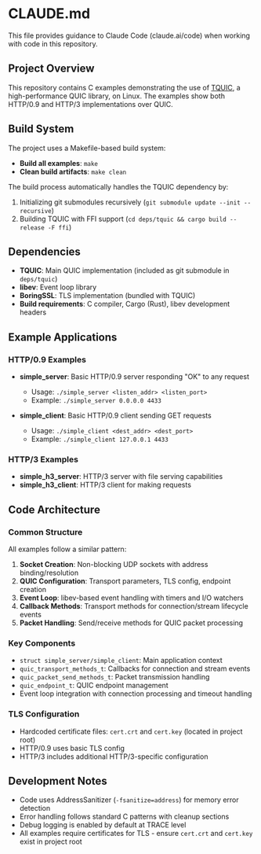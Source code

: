 # CLAUDE.md

This file provides guidance to Claude Code (claude.ai/code) when working with code in this repository.

## Project Overview

This repository contains C examples demonstrating the use of [TQUIC](https://github.com/Tencent/tquic), a high-performance QUIC library, on Linux. The examples show both HTTP/0.9 and HTTP/3 implementations over QUIC.

## Build System

The project uses a Makefile-based build system:

- **Build all examples**: `make`
- **Clean build artifacts**: `make clean`

The build process automatically handles the TQUIC dependency by:
1. Initializing git submodules recursively (`git submodule update --init --recursive`)
2. Building TQUIC with FFI support (`cd deps/tquic && cargo build --release -F ffi`)

## Dependencies

- **TQUIC**: Main QUIC implementation (included as git submodule in `deps/tquic`)
- **libev**: Event loop library
- **BoringSSL**: TLS implementation (bundled with TQUIC)
- **Build requirements**: C compiler, Cargo (Rust), libev development headers

## Example Applications

### HTTP/0.9 Examples
- **simple_server**: Basic HTTP/0.9 server responding "OK" to any request
  - Usage: `./simple_server <listen_addr> <listen_port>`
  - Example: `./simple_server 0.0.0.0 4433`
  
- **simple_client**: Basic HTTP/0.9 client sending GET requests
  - Usage: `./simple_client <dest_addr> <dest_port>`
  - Example: `./simple_client 127.0.0.1 4433`

### HTTP/3 Examples
- **simple_h3_server**: HTTP/3 server with file serving capabilities
- **simple_h3_client**: HTTP/3 client for making requests

## Code Architecture

### Common Structure
All examples follow a similar pattern:
1. **Socket Creation**: Non-blocking UDP sockets with address binding/resolution
2. **QUIC Configuration**: Transport parameters, TLS config, endpoint creation
3. **Event Loop**: libev-based event handling with timers and I/O watchers
4. **Callback Methods**: Transport methods for connection/stream lifecycle events
5. **Packet Handling**: Send/receive methods for QUIC packet processing

### Key Components
- `struct simple_server/simple_client`: Main application context
- `quic_transport_methods_t`: Callbacks for connection and stream events
- `quic_packet_send_methods_t`: Packet transmission handling
- `quic_endpoint_t`: QUIC endpoint management
- Event loop integration with connection processing and timeout handling

### TLS Configuration
- Hardcoded certificate files: `cert.crt` and `cert.key` (located in project root)
- HTTP/0.9 uses basic TLS config
- HTTP/3 includes additional HTTP/3-specific configuration

## Development Notes

- Code uses AddressSanitizer (`-fsanitize=address`) for memory error detection
- Error handling follows standard C patterns with cleanup sections
- Debug logging is enabled by default at TRACE level
- All examples require certificates for TLS - ensure `cert.crt` and `cert.key` exist in project root
